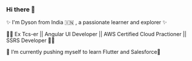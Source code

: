 ### Hi there 👋

✨ I'm Dyson from India 🇮🇳 , a passionate learner and explorer ✨

🧑‍💻 Ex Tcs-er || Angular UI Developer || AWS Certified Cloud Practioner  || SSRS Developer 🧑‍💻

🌱 I’m currently pushing myself to learn Flutter and Salesforce🌱






